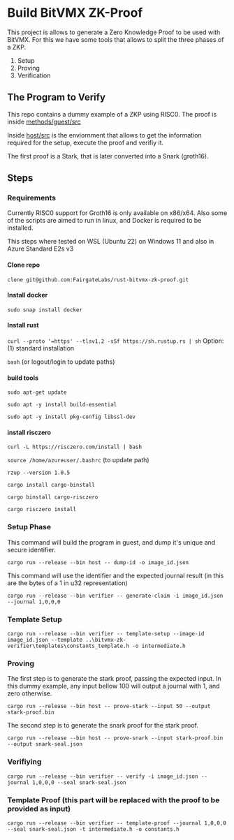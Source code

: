 # Build BitVMX ZK-Proof

This project is allows to generate a Zero Knowledge Proof to be used with BitVMX.
For this we have some tools that allows to split the three phases of a ZKP.
1. Setup
1. Proving
1. Verification

## The Program to Verify

This repo contains a dummy example of a ZKP using RISC0.
The proof is inside [methods/guest/src](methods/guest/src)

Inside [host/src](host/src) is the enviornment that allows to get the information required for the setup, execute the proof and verifiy it.

The first proof is a Stark, that is later converted into a Snark (groth16). 


## Steps

### Requirements

Currently RISC0 support for Groth16 is only available on x86/x64.
Also some of the scripts are aimed to run in linux, and Docker is required to be installed.

This steps where tested on WSL (Ubuntu 22) on Windows 11 and also in Azure Standard E2s v3

#### Clone repo
`clone git@github.com:FairgateLabs/rust-bitvmx-zk-proof.git`

#### Install docker
`sudo snap install docker`

#### Install rust
`curl --proto '=https' --tlsv1.2 -sSf https://sh.rustup.rs | sh`
Option: (1) standard installation

`bash` (or logout/login to update paths)

#### build tools
`sudo apt-get update`

`sudo apt -y install build-essential`

`sudo apt -y install pkg-config libssl-dev`


#### install risczero
`curl -L https://risczero.com/install | bash`

`source /home/azureuser/.bashrc` (to update path)

`rzup --version 1.0.5`

`cargo install cargo-binstall`

`cargo binstall cargo-risczero`

`cargo risczero install`

### Setup Phase

This command will build the program in guest, and dump it's unique and secure identifier. 

`cargo run --release --bin host -- dump-id -o image_id.json`

This command will use the identifier and the expected journal result (in this are the bytes of a 1 in u32 representation)

`cargo run --release --bin verifier -- generate-claim -i image_id.json --journal 1,0,0,0`

### Template Setup

`cargo run --release --bin verifier -- template-setup --image-id image_id.json --template ..\bitvmx-zk-verifier\templates\constants_template.h -o intermediate.h`

### Proving

The first step is to generate the stark proof, passing the expected input. In this dummy example, any input bellow 100 will output a journal with 1, and zero otherwise.

`cargo run --release --bin host -- prove-stark --input 50 --output stark-proof.bin`

The second step is to generate the snark proof for the stark proof.

`cargo run --release --bin host -- prove-snark --input stark-proof.bin --output snark-seal.json`

### Verifiying

`cargo run --release --bin verifier -- verify -i image_id.json --journal 1,0,0,0 --seal snark-seal.json`

### Template Proof (this part will be replaced with the proof to be provided as input)

`cargo run --release --bin verifier -- template-proof --journal 1,0,0,0 --seal snark-seal.json -t intermediate.h -o constants.h`



